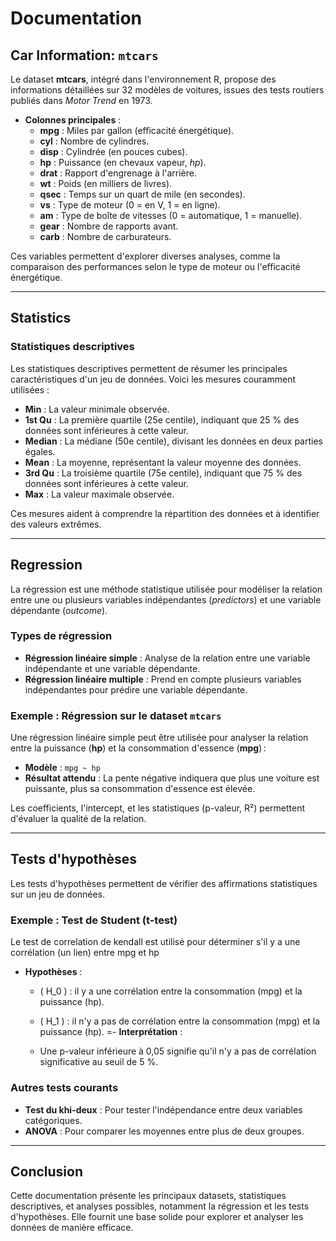 # Documentation

## Car Information: `mtcars`
Le dataset **mtcars**, intégré dans l'environnement R, propose des informations détaillées sur 32 modèles de voitures, issues des tests routiers publiés dans *Motor Trend* en 1973.

- **Colonnes principales** :
  - **mpg** : Miles par gallon (efficacité énergétique).
  - **cyl** : Nombre de cylindres.
  - **disp** : Cylindrée (en pouces cubes).
  - **hp** : Puissance (en chevaux vapeur, *hp*).
  - **drat** : Rapport d'engrenage à l'arrière.
  - **wt** : Poids (en milliers de livres).
  - **qsec** : Temps sur un quart de mile (en secondes).
  - **vs** : Type de moteur (0 = en V, 1 = en ligne).
  - **am** : Type de boîte de vitesses (0 = automatique, 1 = manuelle).
  - **gear** : Nombre de rapports avant.
  - **carb** : Nombre de carburateurs.

Ces variables permettent d'explorer diverses analyses, comme la comparaison des performances selon le type de moteur ou l'efficacité énergétique.

---

## Statistics

### Statistiques descriptives
Les statistiques descriptives permettent de résumer les principales caractéristiques d'un jeu de données. Voici les mesures couramment utilisées :

- **Min** : La valeur minimale observée.
- **1st Qu** : La première quartile (25e centile), indiquant que 25 % des données sont inférieures à cette valeur.
- **Median** : La médiane (50e centile), divisant les données en deux parties égales.
- **Mean** : La moyenne, représentant la valeur moyenne des données.
- **3rd Qu** : La troisième quartile (75e centile), indiquant que 75 % des données sont inférieures à cette valeur.
- **Max** : La valeur maximale observée.

Ces mesures aident à comprendre la répartition des données et à identifier des valeurs extrêmes.

---

## Regression

La régression est une méthode statistique utilisée pour modéliser la relation entre une ou plusieurs variables indépendantes (*predictors*) et une variable dépendante (*outcome*).

### Types de régression
- **Régression linéaire simple** : Analyse de la relation entre une variable indépendante et une variable dépendante.
- **Régression linéaire multiple** : Prend en compte plusieurs variables indépendantes pour prédire une variable dépendante.

### Exemple : Régression sur le dataset `mtcars`
Une régression linéaire simple peut être utilisée pour analyser la relation entre la puissance (**hp**) et la consommation d'essence (**mpg**) :

- **Modèle** : `mpg ~ hp`
- **Résultat attendu** : La pente négative indiquera que plus une voiture est puissante, plus sa consommation d'essence est élevée.

Les coefficients, l'intercept, et les statistiques (p-valeur, R²) permettent d'évaluer la qualité de la relation.

---

## Tests d'hypothèses

Les tests d'hypothèses permettent de vérifier des affirmations statistiques sur un jeu de données.

### Exemple : Test de Student (t-test)
Le test de correlation de kendall est utilisé pour déterminer s'il y a une corrélation (un lien) entre mpg et hp

- **Hypothèses** :
  - \( H_0 \) : il y a une corrélation entre la consommation (mpg) et la puissance (hp).

  - \( H_1 \) : il n'y a pas de corrélation entre la consommation (mpg) et la puissance (hp).
=- **Interprétation** :
  - Une p-valeur inférieure à 0,05 signifie qu'il n'y a pas de corrélation significative au seuil de 5 %.

### Autres tests courants
- **Test du khi-deux** : Pour tester l'indépendance entre deux variables catégoriques.
- **ANOVA** : Pour comparer les moyennes entre plus de deux groupes.

---

## Conclusion
Cette documentation présente les principaux datasets, statistiques descriptives, et analyses possibles, notamment la régression et les tests d'hypothèses. Elle fournit une base solide pour explorer et analyser les données de manière efficace.

